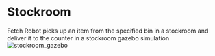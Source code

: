 # Stockroom
Fetch Robot picks up an item from the specified bin in a stockroom and deliver it to the counter in a stockroom gazebo simulation 
![stockroom_gazebo](https://user-images.githubusercontent.com/68220390/175476207-9ae118a4-b0df-4093-9245-5ed889afbfc2.png)


